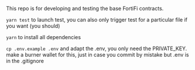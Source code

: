 This repo is for developing and testing the base FortiFi contracts.

```yarn test``` to launch test, you can also only trigger test for a particular file if you want (you should)

```yarn``` to install all dependencies

```cp .env.example .env``` and adapt the .env, you only need the PRIVATE_KEY. make a burner wallet for this, just in case you commit by mistake but .env is in the .gitignore
